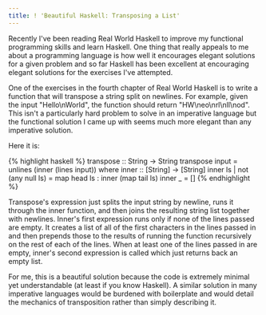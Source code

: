 ```yaml
---
title: ! 'Beautiful Haskell: Transposing a List'
---
```

Recently I've been reading Real World Haskell to improve my functional programming skills and learn Haskell. One thing that really appeals to me about a programming language is how well it encourages elegant solutions for a given problem and so far Haskell has been excellent at encouraging elegant solutions for the exercises I've attempted.

One of the exercises in the fourth chapter of Real World Haskell is to write a function that will transpose a string split on newlines. For example, given the input "Hello\nWorld", the function should return "HW\neo\nrl\nll\nod". This isn't a particularly hard problem to solve in an imperative language but the functional solution I came up with seems much more elegant than any imperative solution.

Here it is:

{% highlight haskell %}
transpose :: String -> String
transpose input = unlines (inner (lines input))
    where
          inner :: [String] -> [String]
          inner ls | not (any null ls) = map head ls : inner (map tail ls)
          inner _                      = []
{% endhighlight %}

Transpose's expression just splits the input string by newline, runs it through the inner function, and then joins the resulting string list together with newlines. Inner's first expression runs only if none of the lines passed are empty. It creates a list of all of the first characters in the lines passed in and then prepends those to the results of running the function recursively on the rest of each of the lines. When at least one of the lines passed in are empty, inner's second expression is called which just returns back an empty list.

For me, this is a beautiful solution because the code is extremely minimal yet understandable (at least if you know Haskell). A similar solution in many imperative languages would be burdened with boilerplate and would detail the mechanics of transposition rather than simply describing it.
